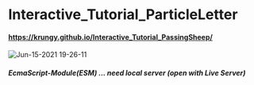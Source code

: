 # Interactive_Tutorial_ParticleLetter

#### https://krungy.github.io/Interactive_Tutorial_PassingSheep/

![Jun-15-2021 19-26-11](https://user-images.githubusercontent.com/71081893/122038240-5c673b80-ce10-11eb-98f2-a77963d01cbc.gif)

##### EcmaScript-Module(ESM) ... need local server (open with Live Server)
